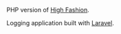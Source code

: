 PHP version of [High Fashion](https://github.com/joefearnley/highfashion).

Logging application built with [Laravel](https://laravel.com).